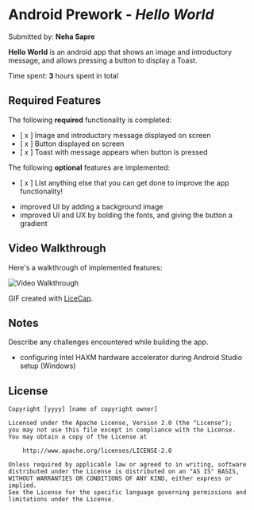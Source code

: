 # Android Prework - *Hello World*

Submitted by: **Neha Sapre**

**Hello World** is an android app that shows an image and introductory message, and allows pressing a button to display a Toast. 

Time spent: **3** hours spent in total

## Required Features

The following **required** functionality is completed:

* [ x ] Image and introductory message displayed on screen
* [ x ] Button displayed on screen
* [ x ] Toast with message appears when button is pressed 

The following **optional** features are implemented:

* [ x ] List anything else that you can get done to improve the app functionality!
- improved UI by adding a background image
- improved UI and UX by bolding the fonts, and giving the button a gradient 

## Video Walkthrough

Here's a walkthrough of implemented features:

<img src='https://media.giphy.com/media/zAkmLhwNZ2QR7N64T8/giphy.gif' title='Video Walkthrough' width='' alt='Video Walkthrough' />

GIF created with [LiceCap](http://www.cockos.com/licecap/).

## Notes

Describe any challenges encountered while building the app.
- configuring Intel HAXM hardware accelerator during Android Studio setup (Windows)

## License

    Copyright [yyyy] [name of copyright owner]

    Licensed under the Apache License, Version 2.0 (the "License");
    you may not use this file except in compliance with the License.
    You may obtain a copy of the License at

        http://www.apache.org/licenses/LICENSE-2.0

    Unless required by applicable law or agreed to in writing, software
    distributed under the License is distributed on an "AS IS" BASIS,
    WITHOUT WARRANTIES OR CONDITIONS OF ANY KIND, either express or implied.
    See the License for the specific language governing permissions and
    limitations under the License.
